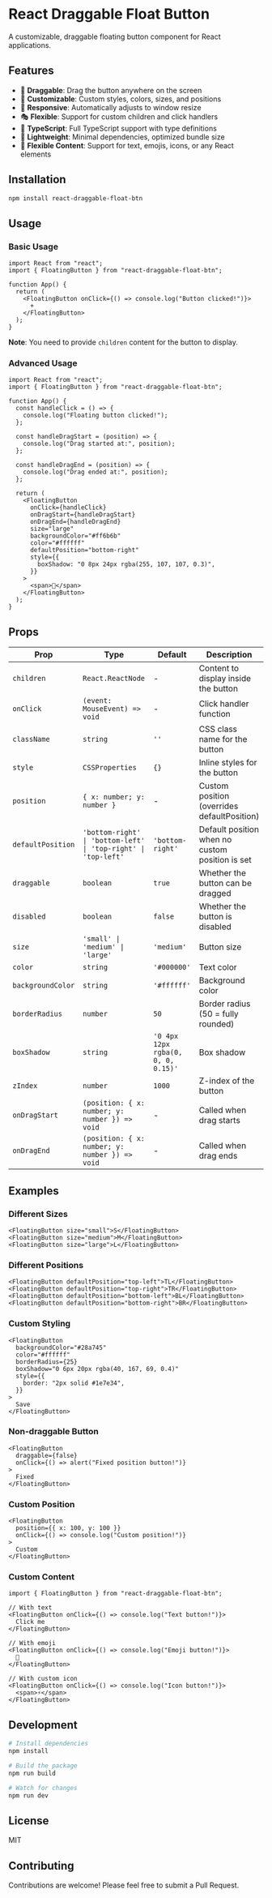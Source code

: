 # React Draggable Float Button

A customizable, draggable floating button component for React applications.

## Features

- 🎯 **Draggable**: Drag the button anywhere on the screen
- 🎨 **Customizable**: Custom styles, colors, sizes, and positions
- 📱 **Responsive**: Automatically adjusts to window resize
- 🎭 **Flexible**: Support for custom children and click handlers
- 🎪 **TypeScript**: Full TypeScript support with type definitions
- 🚀 **Lightweight**: Minimal dependencies, optimized bundle size
- 🎨 **Flexible Content**: Support for text, emojis, icons, or any React elements

## Installation

```bash
npm install react-draggable-float-btn
```

## Usage

### Basic Usage

```tsx
import React from "react";
import { FloatingButton } from "react-draggable-float-btn";

function App() {
  return (
    <FloatingButton onClick={() => console.log("Button clicked!")}>
      +
    </FloatingButton>
  );
}
```

**Note**: You need to provide `children` content for the button to display.

### Advanced Usage

```tsx
import React from "react";
import { FloatingButton } from "react-draggable-float-btn";

function App() {
  const handleClick = () => {
    console.log("Floating button clicked!");
  };

  const handleDragStart = (position) => {
    console.log("Drag started at:", position);
  };

  const handleDragEnd = (position) => {
    console.log("Drag ended at:", position);
  };

  return (
    <FloatingButton
      onClick={handleClick}
      onDragStart={handleDragStart}
      onDragEnd={handleDragEnd}
      size="large"
      backgroundColor="#ff6b6b"
      color="#ffffff"
      defaultPosition="bottom-right"
      style={{
        boxShadow: "0 8px 24px rgba(255, 107, 107, 0.3)",
      }}
    >
      <span>💬</span>
    </FloatingButton>
  );
}
```

## Props

| Prop              | Type                                                           | Default                            | Description                                     |
| ----------------- | -------------------------------------------------------------- | ---------------------------------- | ----------------------------------------------- |
| `children`        | `React.ReactNode`                                              | -                                  | Content to display inside the button            |
| `onClick`         | `(event: MouseEvent) => void`                                  | -                                  | Click handler function                          |
| `className`       | `string`                                                       | `''`                               | CSS class name for the button                   |
| `style`           | `CSSProperties`                                                | `{}`                               | Inline styles for the button                    |
| `position`        | `{ x: number; y: number }`                                     | -                                  | Custom position (overrides defaultPosition)     |
| `defaultPosition` | `'bottom-right' \| 'bottom-left' \| 'top-right' \| 'top-left'` | `'bottom-right'`                   | Default position when no custom position is set |
| `draggable`       | `boolean`                                                      | `true`                             | Whether the button can be dragged               |
| `disabled`        | `boolean`                                                      | `false`                            | Whether the button is disabled                  |
| `size`            | `'small' \| 'medium' \| 'large'`                               | `'medium'`                         | Button size                                     |
| `color`           | `string`                                                       | `'#000000'`                        | Text color                                      |
| `backgroundColor` | `string`                                                       | `'#ffffff'`                        | Background color                                |
| `borderRadius`    | `number`                                                       | `50`                               | Border radius (50 = fully rounded)              |
| `boxShadow`       | `string`                                                       | `'0 4px 12px rgba(0, 0, 0, 0.15)'` | Box shadow                                      |
| `zIndex`          | `number`                                                       | `1000`                             | Z-index of the button                           |
| `onDragStart`     | `(position: { x: number; y: number }) => void`                 | -                                  | Called when drag starts                         |
| `onDragEnd`       | `(position: { x: number; y: number }) => void`                 | -                                  | Called when drag ends                           |

## Examples

### Different Sizes

```tsx
<FloatingButton size="small">S</FloatingButton>
<FloatingButton size="medium">M</FloatingButton>
<FloatingButton size="large">L</FloatingButton>
```

### Different Positions

```tsx
<FloatingButton defaultPosition="top-left">TL</FloatingButton>
<FloatingButton defaultPosition="top-right">TR</FloatingButton>
<FloatingButton defaultPosition="bottom-left">BL</FloatingButton>
<FloatingButton defaultPosition="bottom-right">BR</FloatingButton>
```

### Custom Styling

```tsx
<FloatingButton
  backgroundColor="#28a745"
  color="#ffffff"
  borderRadius={25}
  boxShadow="0 6px 20px rgba(40, 167, 69, 0.4)"
  style={{
    border: "2px solid #1e7e34",
  }}
>
  Save
</FloatingButton>
```

### Non-draggable Button

```tsx
<FloatingButton
  draggable={false}
  onClick={() => alert("Fixed position button!")}
>
  Fixed
</FloatingButton>
```

### Custom Position

```tsx
<FloatingButton
  position={{ x: 100, y: 100 }}
  onClick={() => console.log("Custom position!")}
>
  Custom
</FloatingButton>
```

### Custom Content

```tsx
import { FloatingButton } from "react-draggable-float-btn";

// With text
<FloatingButton onClick={() => console.log("Text button!")}>
  Click me
</FloatingButton>

// With emoji
<FloatingButton onClick={() => console.log("Emoji button!")}>
  🚀
</FloatingButton>

// With custom icon
<FloatingButton onClick={() => console.log("Icon button!")}>
  <span>⚡</span>
</FloatingButton>
```

## Development

```bash
# Install dependencies
npm install

# Build the package
npm run build

# Watch for changes
npm run dev
```

## License

MIT

## Contributing

Contributions are welcome! Please feel free to submit a Pull Request.
